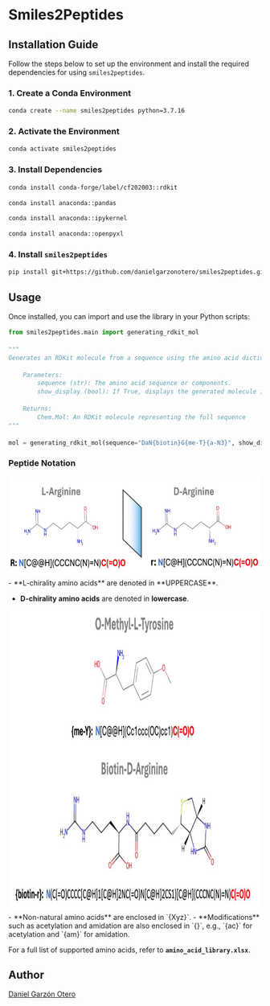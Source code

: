 # Smiles2Peptides

## Installation Guide

Follow the steps below to set up the environment and install the required dependencies for using `smiles2peptides`.

### 1. Create a Conda Environment

```sh
conda create --name smiles2peptides python=3.7.16
```

### 2. Activate the Environment

```sh
conda activate smiles2peptides
```

### 3. Install Dependencies

```sh
conda install conda-forge/label/cf202003::rdkit
```
```sh
conda install anaconda::pandas
```
```sh
conda install anaconda::ipykernel
```
```sh
conda install anaconda::openpyxl
```

### 4. Install `smiles2peptides`

```sh
pip install git+https://github.com/danielgarzonotero/smiles2peptides.git
```

## Usage

Once installed, you can import and use the library in your Python scripts:

```python
from smiles2peptides.main import generating_rdkit_mol

"""
Generates an RDKit molecule from a sequence using the amino acid dictionary.
    
    Parameters:
        sequence (str): The amino acid sequence or components.
        show_display (bool): If True, displays the generated molecule image.
    
    Returns:
        Chem.Mol: An RDKit molecule representing the full sequence
"""

mol = generating_rdkit_mol(sequence="DaN{biotin}G{me-T}{a-N3}", show_display=True)
```
### Peptide Notation
<img src="fig/LvsD.jpeg" width="700" height="200"/>
- **L-chirality amino acids** are denoted in **UPPERCASE**.

- **D-chirality amino acids** are denoted in **lowercase**.

<img src="fig/nonNatural.jpeg" width="800" height="600"/>
- **Non-natural amino acids** are enclosed in `{Xyz}`.
- **Modifications** such as acetylation and amidation are also enclosed in `{}`, e.g., `{ac}` for acetylation and `{am}` for amidation.

For a full list of supported amino acids, refer to **`amino_acid_library.xlsx`**.

## Author

[Daniel Garzón Otero](https://github.com/danielgarzonotero)
